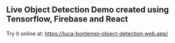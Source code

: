 ## Live Object Detection Demo created using Tensorflow, Firebase and React

Try it online at: https://luca-bontempi-object-detection.web.app/
